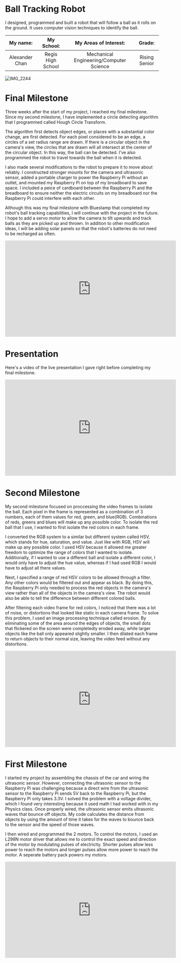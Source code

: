 ﻿# Ball Tracking Robot
I designed, programmed and built a robot that will follow a ball as it rolls on the ground. It uses computer vision techniques to identify the ball. 

| **My name:** | **My School:** | **My Areas of Interest:** | **Grade:** |
|:--:|:--:|:--:|:--:|
| Alexander Chan | Regis High School | Mechanical Engineering/Computer Science | Rising Senior

![IMG_2244](https://user-images.githubusercontent.com/86970028/129973569-bb70e678-0fca-4174-ad06-08004da96ff6.jpg)
     

# Final Milestone

Three weeks after the start of my project, I reached my final milestone. Since my second milestone, I have implemented a circle detecting algorithm that I programmed called Hough Circle Transform.  

The algorithm first detects object edges, or places with a substantial color change, are first detected. For each pixel considered to be an edge, a circles of a set radius range are drawn. If there is a circular object in the camera's view, the circles that are drawn will all intersect at the center of the circular object. In this way, the ball can be detected. I've also programmed the robot to travel towards the ball when it is detected.

I also made several modifications to the robot to prepare it to move about reliably. I constructed stronger mounts for the camera and ultrasonic sensor, added a portable charger to power the Raspberry Pi without an outlet, and mounted my Raspberry Pi on top of my broadboard to save space. I included a peice of cardboard between the Raspberry Pi and the breadboard to ensure neither the electric circuits on my breadboard nor the Raspberry Pi could interfere with each other.

Although this was my final milestone with Bluestamp that completed my robot's ball tracking capabilities, I will continue with the project in the future. I hope to add a servo motor to allow the camera to tilt upwards and track balls as they are picked up and thrown. In addition to other modification ideas, I will be adding solar panels so that the robot's batteries do not need to be recharged as often. 


<iframe width="560" height="315" src="https://www.youtube.com/embed/_SUSWzWiC0I" title="YouTube video player" frameborder="0" allow="accelerometer; autoplay; clipboard-write; encrypted-media; gyroscope; picture-in-picture" allowfullscreen></iframe>                                                                                                       
<br>

# Presentation

Here's a video of the live presentation I gave right before completing my final milestone.

<iframe width="560" height="315" src="https://www.youtube.com/embed/ml36HLql7Oo" title="YouTube video player" frameborder="0" allow="accelerometer; autoplay; clipboard-write; encrypted-media; gyroscope; picture-in-picture" allowfullscreen></iframe> 
<br>

# Second Milestone

My second milestone focused on proccessing the video frames to isolate the ball. Each pixel in the frame is represented as a combination of 3 numbers, each of them values for red, green, and blue(RGB). Combinations of reds, greens and blues will make up any possible color. To isolate the red ball that I use, I wanted to first isolate the red colors in each frame.

I converted the RGB system to a similar but different system called HSV, which stands for hue, saturation, and value. Just like with RGB, HSV will make up any possible color.  I used HSV because it allowed me greater freedom to optimize the range of colors that I wanted to isolate. Additionally, if I wanted to use a different ball and isolate a different color, I would only have to adjust the hue value, whereas if I had used RGB I would have to adjust all there values.

Next, I specified a range of red HSV colors to be allowed through a filter. Any other colors would be filtered out and appear as black. By doing this, the Raspberry Pi only needed to process the red objects in the camera's view rather than all of the objects in the camera's view. The robot would also be able to tell the difference between different colored balls.
  
After filtering each video frame for red colors, I noticed that there was a lot of noise, or distortions that looked like static in each camera frame. To solve this problem, I used an image processing technique called erosion. By eliminating some of the area around the edges of objects, the small dots that flickered on the screen were completedly eroded away, while larger objects like the ball only appeared slightly smaller. I then dilated each frame to return objects to their normal size, leaving the video feed without any distortions.

<iframe width="560" height="315" src="https://www.youtube.com/embed/SNreoi3gCcM" title="YouTube video player" frameborder="0" allow="accelerometer; autoplay; clipboard-write; encrypted-media; gyroscope; picture-in-picture" allowfullscreen></iframe>
<br>


# First Milestone
  
I started my project by assembling the chassis of the car and wiring the ultrasonic sensor. However, connecting the ultrasonic sensor to the Raspberry Pi was challenging because a direct wire from the ultrasonic sensor to the Raspberry Pi sends 5V back to the Raspberry Pi, but the Raspberry Pi only takes 3.3V. I solved the problem with a voltage divider, which I found very interesting because it used math I had worked with in my Physics class. Once properly wired, the ultrasonic sensor emits ultrasonic waves that bounce off objects. My code calculates the distance from objects by using the amount of time it takes for the waves to bounce back to the sensor and the speed of those waves. 

I then wired and programmed the 2 motors. To control the motors, I used an L298N motor driver that allows me to control the exact speed and direction of the motor by modulating pulses of electricity. Shorter pulses allow less power to reach the motors and longer pulses allow more power to reach the motor. A seperate battery pack powers my motors.

<iframe width="560" height="315" src="https://www.youtube.com/embed/zY5fDYwYBLY" title="YouTube video player" frameborder="0" allow="accelerometer; autoplay; clipboard-write; encrypted-media; gyroscope; picture-in-picture" allowfullscreen></iframe>
